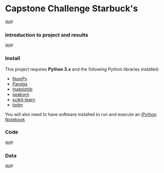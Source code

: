 # Capstone Challenge Starbuck's

WIP

### Introduction to project and results

WIP

### Install

This project requires **Python 3.x** and the following Python libraries installed:

- [NumPy](http://www.numpy.org/)
- [Pandas](http://pandas.pydata.org)
- [matplotlib](http://matplotlib.org/)
- [seaborn](http://seaborn.org)
- [scikit-learn](http://scikit-learn.org/stable/)
- [tqdm](https://pypi.org/project/tqdm/)

You will also need to have software installed to run and execute an [iPython Notebook](http://ipython.org/notebook.html)

### Code

WIP


### Data

WIP